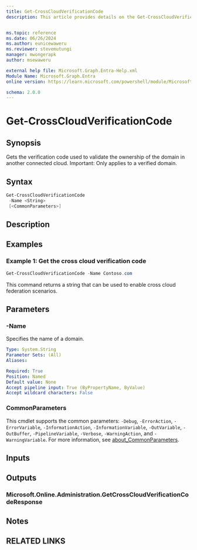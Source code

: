 ```yaml
---
title: Get-CrossCloudVerificationCode
description: This article provides details on the Get-CrossCloudVerificationCode command.


ms.topic: reference
ms.date: 06/26/2024
ms.author: eunicewaweru
ms.reviewer: stevemutungi
manager: mwongerapk
author: msewaweru

external help file: Microsoft.Graph.Entra-Help.xml
Module Name: Microsoft.Graph.Entra
online version: https://learn.microsoft.com/powershell/module/Microsoft.Graph.Entra/Get-CrossCloudVerificationCode

schema: 2.0.0
---
```


# Get-CrossCloudVerificationCode

## Synopsis

Gets the verification code used to validate the ownership of the domain in another connected cloud.
Important: Only applies to a verified domain.

## Syntax

```powershell
Get-CrossCloudVerificationCode
 -Name <String>
 [<CommonParameters>]
```

## Description

## Examples

### Example 1: Get the cross cloud verification code

```powershell
Get-CrossCloudVerificationCode -Name Contoso.com
```

This command returns a string that can be used to enable cross cloud federation scenarios.

## Parameters

### -Name

Specifies the name of a domain.

```yaml
Type: System.String
Parameter Sets: (All)
Aliases:

Required: True
Position: Named
Default value: None
Accept pipeline input: True (ByPropertyName, ByValue)
Accept wildcard characters: False
```

### CommonParameters

This cmdlet supports the common parameters: `-Debug`, `-ErrorAction`, `-ErrorVariable`, `-InformationAction`, `-InformationVariable`, `-OutVariable`, `-OutBuffer`, `-PipelineVariable`, `-Verbose`, `-WarningAction`, and `-WarningVariable`. For more information, see [about_CommonParameters](https://go.microsoft.com/fwlink/?LinkID=113216).

## Inputs

## Outputs

### Microsoft.Online.Administration.GetCrossCloudVerificationCodeResponse

## Notes

## RELATED LINKS
